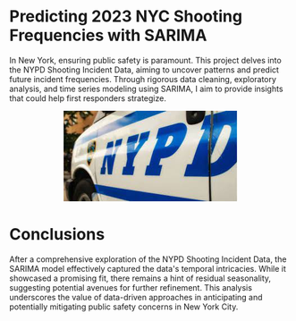 # Predicting 2023 NYC Shooting Frequencies with SARIMA
In New York, ensuring public safety is paramount. This project delves into the NYPD Shooting Incident Data, aiming to uncover patterns and predict future incident frequencies. Through rigorous data cleaning, exploratory analysis, and time series modeling using SARIMA, I aim to provide insights that could help first responders strategize.

<div align="center">
<img src="https://github.com/patrickk-scott/predicting-nyc-shootings-sarima/blob/main/images/nypd%20image.jpg" >
</div>

# Conclusions
After a comprehensive exploration of the NYPD Shooting Incident Data, the SARIMA model effectively captured the data's temporal intricacies. While it showcased a promising fit, there remains a hint of residual seasonality, suggesting potential avenues for further refinement. This analysis underscores the value of data-driven approaches in anticipating and potentially mitigating public safety concerns in New York City.


